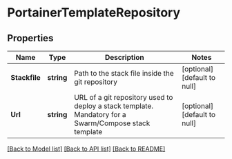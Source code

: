 # PortainerTemplateRepository

## Properties
Name | Type | Description | Notes
------------ | ------------- | ------------- | -------------
**Stackfile** | **string** | Path to the stack file inside the git repository | [optional] [default to null]
**Url** | **string** | URL of a git repository used to deploy a stack template. Mandatory for a Swarm/Compose stack template | [optional] [default to null]

[[Back to Model list]](../README.md#documentation-for-models) [[Back to API list]](../README.md#documentation-for-api-endpoints) [[Back to README]](../README.md)


